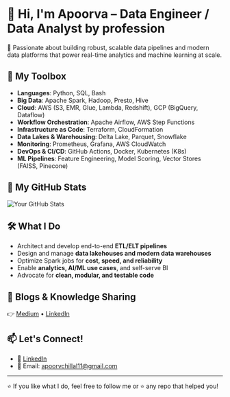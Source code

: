 # 👋 Hi, I'm Apoorva – Data Engineer / Data Analyst by profession
🚀 Passionate about building robust, scalable data pipelines and modern data platforms that power real-time analytics and machine learning at scale.

## 🧰 My Toolbox
- **Languages**: Python, SQL, Bash
- **Big Data**: Apache Spark, Hadoop, Presto, Hive
- **Cloud**: AWS (S3, EMR, Glue, Lambda, Redshift), GCP (BigQuery, Dataflow)
- **Workflow Orchestration**: Apache Airflow, AWS Step Functions
- **Infrastructure as Code**: Terraform, CloudFormation
- **Data Lakes & Warehousing**: Delta Lake, Parquet, Snowflake
- **Monitoring**: Prometheus, Grafana, AWS CloudWatch
- **DevOps & CI/CD**: GitHub Actions, Docker, Kubernetes (K8s)
- **ML Pipelines**: Feature Engineering, Model Scoring, Vector Stores (FAISS, Pinecone)
## 🧰 My GitHub Stats
![Your GitHub Stats](https://github-readme-stats.vercel.app/api?username=Apoorva-888&show_icons=true&theme=radical&count_private=true)

## 🛠️ What I Do
- Architect and develop end-to-end **ETL/ELT pipelines**
- Design and manage **data lakehouses and modern data warehouses**
- Optimize Spark jobs for **cost, speed, and reliability**
- Enable **analytics, AI/ML use cases**, and self-serve BI
- Advocate for **clean, modular, and testable code**

## 📘 Blogs & Knowledge Sharing
👉 [Medium](https://medium.com/@yourusername) • [LinkedIn](https://linkedin.com/in/yourusername)

## 📫 Let's Connect!
- 💼 [LinkedIn]([https://linkedin.com/in/yourusername](https://www.linkedin.com/in/apoorvachillal/))
- 💌 Email: apoorvchillal11@gmail.com

---

⭐️ If you like what I do, feel free to follow me or ⭐️ any repo that helped you!
